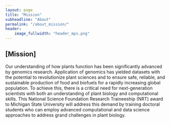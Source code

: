 ```yaml
---
layout: page
title: "Mission"
subheadline: "About"
permalink: "/about_mission/"
header:
    image_fullwidth: "header_mps.png"
---
```

## [Mission]
Our understanding of how plants function has been significantly advanced by genomics research. Application of genomics has yielded datasets with the potential to revolutionize plant sciences and to ensure safe, reliable, and sustainable production of food and biofuels for a rapidly increasing global population.  To achieve this, there is a critical need for next-generation scientists with both an understanding of plant biology and computational skills. This National Science Foundation Research Traineeship (NRT) award to Michigan State University will address this demand by training doctoral students who can employ advanced computational and data science approaches to address grand challenges in plant biology.




